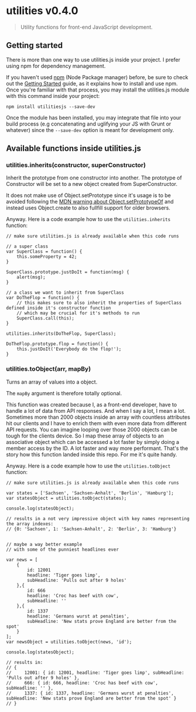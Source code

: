 # utilities v0.4.0

> Utility functions for front-end JavaScript development.

## Getting started

There is more than one way to use utilities.js inside your project. I prefer using npm for dependency management.

If you haven't used [npm](http://npmjs.com/) (Node Package manager) before, be sure to check out the [Getting Started](https://docs.npmjs.com/getting-started/what-is-npm) guide, as it explains how to install and use npm. Once you're familiar with that process, you may install the utilities.js module with this command inside your project:

```
npm install utilitiesjs --save-dev
```

Once the module has been installed, you may integrate that file into your build process (e.g concatenating and uglifying your JS with Grunt or whatever) since the `--save-dev` option is meant for development only.

## Available functions inside utilities.js

### utilities.inherits(constructor, superConstructor)

Inherit the prototype from one constructor into another. The prototype of Constructor will be set to a new object created from SuperConstructor.

It does not make use of Object.setPrototype since it's usage is to be avoided following the [MDN warning about Object.setPrototypeOf](https://developer.mozilla.org/de/docs/Web/JavaScript/Reference/Global_Objects/Object/setPrototypeOf) and instead uses Object.create to also fullfill support for older browsers.

Anyway. Here is a code example how to use the `utilities.inherits` function:

```
// make sure utilities.js is already available when this code runs

// a super class
var SuperClass = function() {
    this.someProperty = 42;
}

SuperClass.prototype.justDoIt = function(msg) {
    alert(msg);
}

// a class we want to inherit from SuperClass
var DoTheFlop = function() {
    // this makes sure to also inherit the properties of SuperClass defined inside it's constructor function
    // which may be crucial for it's methods to run
    SuperClass.call(this);
}

utilities.inherits(DoTheFlop, SuperClass);

DoTheFlop.prototype.flop = function() {
    this.justDoIt('Everybody do the flop!');
}

```

### utilities.toObject(arr, mapBy)

Turns an array of values into a object.

The `mapBy` argument is therefore totally optional.

This function was created because I, as a front-end developer, have to handle a lot of data from API responses. And when I say a lot, I mean a lot.
Sometimes more than 2000 objects inside an array with countless attributes hit our clients and I have to enrich them with even more data from different API requests.
You can imagine looping over those 2000 objects can be tough for the clients device. So I map these array of objects to an associative object which can be accessed a lot faster by simply doing a member access by the ID.
A lot faster and way more performant. That's the story how this function landed inside this repo. For me it's quite handy.

Anyway. Here is a code example how to use the `utilities.toObject` function:

```
// make sure utilities.js is already available when this code runs

var states = ['Sachsen', 'Sachsen-Anhalt', 'Berlin', 'Hamburg'];
var statesObject = utilities.toObject(states);

console.log(statesObject);

// results in a not very impressive object with key names representing the array indexes:
// {0: 'Sachsen', 1: 'Sachsen-Anhalt', 2: 'Berlin', 3: 'Hamburg'}


// maybe a way better example
// with some of the punniest headlines ever

var news = [
    {
        id: 12001
        headline: 'Tiger goes limp',
        subHeadline: 'Pulls out after 9 holes'
    },{
        id: 666
        headline: 'Croc has beef with cow',
        subHeadline: ''
    },{
        id: 1337
        headline: 'Germans wurst at penalties',
        subHeadline: 'New stats prove England are better from the spot'
    }
];
var newsObject = utilities.toObject(news, 'id');

console.log(statesObject);

// results in:
// {
//     12001: { id: 12001, headline: 'Tiger goes limp', subHeadline: 'Pulls out after 9 holes' },
//     666: { id: 666, headline: 'Croc has beef with cow', subHeadline: '' },
//     1337: { id: 1337, headline: 'Germans wurst at penalties', subHeadline: 'New stats prove England are better from the spot' }
// }

```